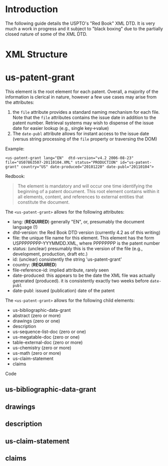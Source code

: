 # Introduction
The following guide details the USPTO's "Red Book" XML DTD. It is very much a work in progress and it subject to "black boxing" due to the partially closed nature of some of the XML DTD.

# XML Structure

# us-patent-grant
This element is the root element for each patent. Overall, a majority of the information is clerical in nature, however a few use cases may arise from the attributes:

1. the `file` attribute provides a standard naming mechanism for each file. Note that the `file` attributes contains the issue date in addition to the patent number. Retrieval systems may wish to dispense of the issue date for easier lookup (e.g., single key->value)
2. The `date-publ` attribute allows for instant access to the issue date (versus string processing of the `file` property or traversing the DOM)

Example:

`<us-patent-grant lang="EN" 
           dtd-version="v4.2 2006-08-23"
                  file="US07863507-20110104.XML"
                status="PRODUCTION"
                    id="us-patent-grant"
               country="US"
         date-produced="20101220"
            date-publ="20110104">`

Redbook:
> The <us-patent-grant> element is mandatory and will occur one time identifying the beginning of a patent document. This root element contains within it all elements, content, and references to external entities that constitute the document.

The `<us-patent-grant>` allows for the following attributes:

* lang: (**REQUIRED**) generally "EN", or, presumably the document language (!)
* dtd-version: the Red Book DTD version (currently 4.2 as of this writing)
* file: the unique file name for this element. This element has the form USPPPPPPPP-YYYMMDD.XML, where PPPPPPPP is the patent number
* status: (unclear) presumably this is the version of the file (e.g., development, production, draft etc.)
* id: (unclear) consistently the string 'us-patent-grant'
* country: (**REQUIRED**)
* file-reference-id: implied attribute, rarely seen
* date-produced: this appears to be the date the XML file was actually generated (produced). it is consistently exactly two weeks before `date-publ`
* date-publ: issued (publication) date of the patent

The `<us-patent-grant>` allows for the following child elements:

* us-bibliographic-data-grant
* abstract (zero or more)
* drawings (zero or one)
* description
* us-sequence-list-doc (zero or one)
* us-megatable-doc (zero or one)
* table-external-doc (zero or more)
* us-chemistry (zero or more)
* us-math (zero or more)
* us-claim-statement
* claims

Code 
## us-bibliographic-data-grant


## drawings
## description
## us-claim-statement
## claims